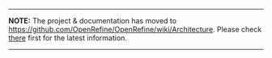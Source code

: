 
---

**NOTE:** The project & documentation has moved to https://github.com/OpenRefine/OpenRefine/wiki/Architecture. Please check [there](https://github.com/OpenRefine/OpenRefine/wiki/Architecture) first for the latest information.

---

